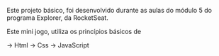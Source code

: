 Este projeto básico, foi desenvolvido durante as aulas do módulo 5 do programa Explorer, da RocketSeat.

Este mini jogo, utiliza os princípios básicos de 

-> Html
-> Css
-> JavaScript